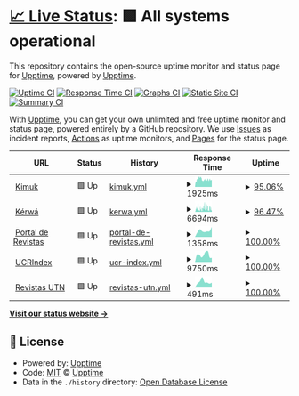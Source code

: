 # [📈 Live Status](https://upptime.github.io/upptime): <!--live status--> **🟩 All systems operational**

This repository contains the open-source uptime monitor and status page for [Upptime](https://upptime.js.org), powered by [Upptime](https://github.com/upptime/upptime).

[![Uptime CI](https://github.com/memoemg/howyoudoing/workflows/Uptime%20CI/badge.svg)](https://github.com/memoemg/howyoudoing/actions?query=workflow%3A%22Uptime+CI%22)
[![Response Time CI](https://github.com/memoemg/howyoudoing/workflows/Response%20Time%20CI/badge.svg)](https://github.com/memoemg/howyoudoing/actions?query=workflow%3A%22Response+Time+CI%22)
[![Graphs CI](https://github.com/memoemg/howyoudoing/workflows/Graphs%20CI/badge.svg)](https://github.com/memoemg/howyoudoing/actions?query=workflow%3A%22Graphs+CI%22)
[![Static Site CI](https://github.com/memoemg/howyoudoing/workflows/Static%20Site%20CI/badge.svg)](https://github.com/memoemg/howyoudoing/actions?query=workflow%3A%22Static+Site+CI%22)
[![Summary CI](https://github.com/memoemg/howyoudoing/workflows/Summary%20CI/badge.svg)](https://github.com/memoemg/howyoudoing/actions?query=workflow%3A%22Summary+CI%22)

With [Upptime](https://upptime.js.org), you can get your own unlimited and free uptime monitor and status page, powered entirely by a GitHub repository. We use [Issues](https://github.com/upptime/upptime/issues) as incident reports, [Actions](https://github.com/memoemg/howyoudoing/actions) as uptime monitors, and [Pages](https://upptime.github.io/upptime) for the status page.

<!--start: status pages-->
<!-- This summary is generated by Upptime (https://github.com/upptime/upptime) -->
<!-- Do not edit this manually, your changes will be overwritten -->
<!-- prettier-ignore -->
| URL | Status | History | Response Time | Uptime |
| --- | ------ | ------- | ------------- | ------ |
| <img alt="" src="https://icons.duckduckgo.com/ip3/kimuk.conare.ac.cr.ico" height="13"> [Kimuk](https://kimuk.conare.ac.cr/Search/Results?lookfor=&type=AllFields) | 🟩 Up | [kimuk.yml](https://github.com/memoemg/howyoudoing/commits/HEAD/history/kimuk.yml) | <details><summary><img alt="Response time graph" src="./graphs/kimuk/response-time-week.png" height="20"> 1925ms</summary><br><a href="https://memoemg.github.io/howyoudoing/history/kimuk"><img alt="Response time 1854" src="https://img.shields.io/endpoint?url=https%3A%2F%2Fraw.githubusercontent.com%2Fmemoemg%2Fhowyoudoing%2FHEAD%2Fapi%2Fkimuk%2Fresponse-time.json"></a><br><a href="https://memoemg.github.io/howyoudoing/history/kimuk"><img alt="24-hour response time 1893" src="https://img.shields.io/endpoint?url=https%3A%2F%2Fraw.githubusercontent.com%2Fmemoemg%2Fhowyoudoing%2FHEAD%2Fapi%2Fkimuk%2Fresponse-time-day.json"></a><br><a href="https://memoemg.github.io/howyoudoing/history/kimuk"><img alt="7-day response time 1925" src="https://img.shields.io/endpoint?url=https%3A%2F%2Fraw.githubusercontent.com%2Fmemoemg%2Fhowyoudoing%2FHEAD%2Fapi%2Fkimuk%2Fresponse-time-week.json"></a><br><a href="https://memoemg.github.io/howyoudoing/history/kimuk"><img alt="30-day response time 1910" src="https://img.shields.io/endpoint?url=https%3A%2F%2Fraw.githubusercontent.com%2Fmemoemg%2Fhowyoudoing%2FHEAD%2Fapi%2Fkimuk%2Fresponse-time-month.json"></a><br><a href="https://memoemg.github.io/howyoudoing/history/kimuk"><img alt="1-year response time 1888" src="https://img.shields.io/endpoint?url=https%3A%2F%2Fraw.githubusercontent.com%2Fmemoemg%2Fhowyoudoing%2FHEAD%2Fapi%2Fkimuk%2Fresponse-time-year.json"></a></details> | <details><summary><a href="https://memoemg.github.io/howyoudoing/history/kimuk">95.06%</a></summary><a href="https://memoemg.github.io/howyoudoing/history/kimuk"><img alt="All-time uptime 96.97%" src="https://img.shields.io/endpoint?url=https%3A%2F%2Fraw.githubusercontent.com%2Fmemoemg%2Fhowyoudoing%2FHEAD%2Fapi%2Fkimuk%2Fuptime.json"></a><br><a href="https://memoemg.github.io/howyoudoing/history/kimuk"><img alt="24-hour uptime 97.18%" src="https://img.shields.io/endpoint?url=https%3A%2F%2Fraw.githubusercontent.com%2Fmemoemg%2Fhowyoudoing%2FHEAD%2Fapi%2Fkimuk%2Fuptime-day.json"></a><br><a href="https://memoemg.github.io/howyoudoing/history/kimuk"><img alt="7-day uptime 95.06%" src="https://img.shields.io/endpoint?url=https%3A%2F%2Fraw.githubusercontent.com%2Fmemoemg%2Fhowyoudoing%2FHEAD%2Fapi%2Fkimuk%2Fuptime-week.json"></a><br><a href="https://memoemg.github.io/howyoudoing/history/kimuk"><img alt="30-day uptime 97.97%" src="https://img.shields.io/endpoint?url=https%3A%2F%2Fraw.githubusercontent.com%2Fmemoemg%2Fhowyoudoing%2FHEAD%2Fapi%2Fkimuk%2Fuptime-month.json"></a><br><a href="https://memoemg.github.io/howyoudoing/history/kimuk"><img alt="1-year uptime 90.49%" src="https://img.shields.io/endpoint?url=https%3A%2F%2Fraw.githubusercontent.com%2Fmemoemg%2Fhowyoudoing%2FHEAD%2Fapi%2Fkimuk%2Fuptime-year.json"></a></details>
| <img alt="" src="https://icons.duckduckgo.com/ip3/kerwa.ucr.ac.cr.ico" height="13"> [Kérwá](https://kerwa.ucr.ac.cr) | 🟩 Up | [kerwa.yml](https://github.com/memoemg/howyoudoing/commits/HEAD/history/kerwa.yml) | <details><summary><img alt="Response time graph" src="./graphs/kerwa/response-time-week.png" height="20"> 6694ms</summary><br><a href="https://memoemg.github.io/howyoudoing/history/kerwa"><img alt="Response time 9511" src="https://img.shields.io/endpoint?url=https%3A%2F%2Fraw.githubusercontent.com%2Fmemoemg%2Fhowyoudoing%2FHEAD%2Fapi%2Fkerwa%2Fresponse-time.json"></a><br><a href="https://memoemg.github.io/howyoudoing/history/kerwa"><img alt="24-hour response time 3685" src="https://img.shields.io/endpoint?url=https%3A%2F%2Fraw.githubusercontent.com%2Fmemoemg%2Fhowyoudoing%2FHEAD%2Fapi%2Fkerwa%2Fresponse-time-day.json"></a><br><a href="https://memoemg.github.io/howyoudoing/history/kerwa"><img alt="7-day response time 6694" src="https://img.shields.io/endpoint?url=https%3A%2F%2Fraw.githubusercontent.com%2Fmemoemg%2Fhowyoudoing%2FHEAD%2Fapi%2Fkerwa%2Fresponse-time-week.json"></a><br><a href="https://memoemg.github.io/howyoudoing/history/kerwa"><img alt="30-day response time 10530" src="https://img.shields.io/endpoint?url=https%3A%2F%2Fraw.githubusercontent.com%2Fmemoemg%2Fhowyoudoing%2FHEAD%2Fapi%2Fkerwa%2Fresponse-time-month.json"></a><br><a href="https://memoemg.github.io/howyoudoing/history/kerwa"><img alt="1-year response time 9857" src="https://img.shields.io/endpoint?url=https%3A%2F%2Fraw.githubusercontent.com%2Fmemoemg%2Fhowyoudoing%2FHEAD%2Fapi%2Fkerwa%2Fresponse-time-year.json"></a></details> | <details><summary><a href="https://memoemg.github.io/howyoudoing/history/kerwa">96.47%</a></summary><a href="https://memoemg.github.io/howyoudoing/history/kerwa"><img alt="All-time uptime 99.57%" src="https://img.shields.io/endpoint?url=https%3A%2F%2Fraw.githubusercontent.com%2Fmemoemg%2Fhowyoudoing%2FHEAD%2Fapi%2Fkerwa%2Fuptime.json"></a><br><a href="https://memoemg.github.io/howyoudoing/history/kerwa"><img alt="24-hour uptime 94.82%" src="https://img.shields.io/endpoint?url=https%3A%2F%2Fraw.githubusercontent.com%2Fmemoemg%2Fhowyoudoing%2FHEAD%2Fapi%2Fkerwa%2Fuptime-day.json"></a><br><a href="https://memoemg.github.io/howyoudoing/history/kerwa"><img alt="7-day uptime 96.47%" src="https://img.shields.io/endpoint?url=https%3A%2F%2Fraw.githubusercontent.com%2Fmemoemg%2Fhowyoudoing%2FHEAD%2Fapi%2Fkerwa%2Fuptime-week.json"></a><br><a href="https://memoemg.github.io/howyoudoing/history/kerwa"><img alt="30-day uptime 84.01%" src="https://img.shields.io/endpoint?url=https%3A%2F%2Fraw.githubusercontent.com%2Fmemoemg%2Fhowyoudoing%2FHEAD%2Fapi%2Fkerwa%2Fuptime-month.json"></a><br><a href="https://memoemg.github.io/howyoudoing/history/kerwa"><img alt="1-year uptime 98.67%" src="https://img.shields.io/endpoint?url=https%3A%2F%2Fraw.githubusercontent.com%2Fmemoemg%2Fhowyoudoing%2FHEAD%2Fapi%2Fkerwa%2Fuptime-year.json"></a></details>
| <img alt="" src="https://icons.duckduckgo.com/ip3/revistas.ucr.ac.cr.ico" height="13"> [Portal de Revistas](https://revistas.ucr.ac.cr) | 🟩 Up | [portal-de-revistas.yml](https://github.com/memoemg/howyoudoing/commits/HEAD/history/portal-de-revistas.yml) | <details><summary><img alt="Response time graph" src="./graphs/portal-de-revistas/response-time-week.png" height="20"> 1358ms</summary><br><a href="https://memoemg.github.io/howyoudoing/history/portal-de-revistas"><img alt="Response time 2878" src="https://img.shields.io/endpoint?url=https%3A%2F%2Fraw.githubusercontent.com%2Fmemoemg%2Fhowyoudoing%2FHEAD%2Fapi%2Fportal-de-revistas%2Fresponse-time.json"></a><br><a href="https://memoemg.github.io/howyoudoing/history/portal-de-revistas"><img alt="24-hour response time 2176" src="https://img.shields.io/endpoint?url=https%3A%2F%2Fraw.githubusercontent.com%2Fmemoemg%2Fhowyoudoing%2FHEAD%2Fapi%2Fportal-de-revistas%2Fresponse-time-day.json"></a><br><a href="https://memoemg.github.io/howyoudoing/history/portal-de-revistas"><img alt="7-day response time 1358" src="https://img.shields.io/endpoint?url=https%3A%2F%2Fraw.githubusercontent.com%2Fmemoemg%2Fhowyoudoing%2FHEAD%2Fapi%2Fportal-de-revistas%2Fresponse-time-week.json"></a><br><a href="https://memoemg.github.io/howyoudoing/history/portal-de-revistas"><img alt="30-day response time 1364" src="https://img.shields.io/endpoint?url=https%3A%2F%2Fraw.githubusercontent.com%2Fmemoemg%2Fhowyoudoing%2FHEAD%2Fapi%2Fportal-de-revistas%2Fresponse-time-month.json"></a><br><a href="https://memoemg.github.io/howyoudoing/history/portal-de-revistas"><img alt="1-year response time 3205" src="https://img.shields.io/endpoint?url=https%3A%2F%2Fraw.githubusercontent.com%2Fmemoemg%2Fhowyoudoing%2FHEAD%2Fapi%2Fportal-de-revistas%2Fresponse-time-year.json"></a></details> | <details><summary><a href="https://memoemg.github.io/howyoudoing/history/portal-de-revistas">100.00%</a></summary><a href="https://memoemg.github.io/howyoudoing/history/portal-de-revistas"><img alt="All-time uptime 99.52%" src="https://img.shields.io/endpoint?url=https%3A%2F%2Fraw.githubusercontent.com%2Fmemoemg%2Fhowyoudoing%2FHEAD%2Fapi%2Fportal-de-revistas%2Fuptime.json"></a><br><a href="https://memoemg.github.io/howyoudoing/history/portal-de-revistas"><img alt="24-hour uptime 100.00%" src="https://img.shields.io/endpoint?url=https%3A%2F%2Fraw.githubusercontent.com%2Fmemoemg%2Fhowyoudoing%2FHEAD%2Fapi%2Fportal-de-revistas%2Fuptime-day.json"></a><br><a href="https://memoemg.github.io/howyoudoing/history/portal-de-revistas"><img alt="7-day uptime 100.00%" src="https://img.shields.io/endpoint?url=https%3A%2F%2Fraw.githubusercontent.com%2Fmemoemg%2Fhowyoudoing%2FHEAD%2Fapi%2Fportal-de-revistas%2Fuptime-week.json"></a><br><a href="https://memoemg.github.io/howyoudoing/history/portal-de-revistas"><img alt="30-day uptime 100.00%" src="https://img.shields.io/endpoint?url=https%3A%2F%2Fraw.githubusercontent.com%2Fmemoemg%2Fhowyoudoing%2FHEAD%2Fapi%2Fportal-de-revistas%2Fuptime-month.json"></a><br><a href="https://memoemg.github.io/howyoudoing/history/portal-de-revistas"><img alt="1-year uptime 99.01%" src="https://img.shields.io/endpoint?url=https%3A%2F%2Fraw.githubusercontent.com%2Fmemoemg%2Fhowyoudoing%2FHEAD%2Fapi%2Fportal-de-revistas%2Fuptime-year.json"></a></details>
| <img alt="" src="https://icons.duckduckgo.com/ip3/ucrindex.ucr.ac.cr.ico" height="13"> [UCRIndex](https://ucrindex.ucr.ac.cr) | 🟩 Up | [ucr-index.yml](https://github.com/memoemg/howyoudoing/commits/HEAD/history/ucr-index.yml) | <details><summary><img alt="Response time graph" src="./graphs/ucr-index/response-time-week.png" height="20"> 9750ms</summary><br><a href="https://memoemg.github.io/howyoudoing/history/ucr-index"><img alt="Response time 4690" src="https://img.shields.io/endpoint?url=https%3A%2F%2Fraw.githubusercontent.com%2Fmemoemg%2Fhowyoudoing%2FHEAD%2Fapi%2Fucr-index%2Fresponse-time.json"></a><br><a href="https://memoemg.github.io/howyoudoing/history/ucr-index"><img alt="24-hour response time 5775" src="https://img.shields.io/endpoint?url=https%3A%2F%2Fraw.githubusercontent.com%2Fmemoemg%2Fhowyoudoing%2FHEAD%2Fapi%2Fucr-index%2Fresponse-time-day.json"></a><br><a href="https://memoemg.github.io/howyoudoing/history/ucr-index"><img alt="7-day response time 9750" src="https://img.shields.io/endpoint?url=https%3A%2F%2Fraw.githubusercontent.com%2Fmemoemg%2Fhowyoudoing%2FHEAD%2Fapi%2Fucr-index%2Fresponse-time-week.json"></a><br><a href="https://memoemg.github.io/howyoudoing/history/ucr-index"><img alt="30-day response time 11781" src="https://img.shields.io/endpoint?url=https%3A%2F%2Fraw.githubusercontent.com%2Fmemoemg%2Fhowyoudoing%2FHEAD%2Fapi%2Fucr-index%2Fresponse-time-month.json"></a><br><a href="https://memoemg.github.io/howyoudoing/history/ucr-index"><img alt="1-year response time 5891" src="https://img.shields.io/endpoint?url=https%3A%2F%2Fraw.githubusercontent.com%2Fmemoemg%2Fhowyoudoing%2FHEAD%2Fapi%2Fucr-index%2Fresponse-time-year.json"></a></details> | <details><summary><a href="https://memoemg.github.io/howyoudoing/history/ucr-index">100.00%</a></summary><a href="https://memoemg.github.io/howyoudoing/history/ucr-index"><img alt="All-time uptime 98.42%" src="https://img.shields.io/endpoint?url=https%3A%2F%2Fraw.githubusercontent.com%2Fmemoemg%2Fhowyoudoing%2FHEAD%2Fapi%2Fucr-index%2Fuptime.json"></a><br><a href="https://memoemg.github.io/howyoudoing/history/ucr-index"><img alt="24-hour uptime 100.00%" src="https://img.shields.io/endpoint?url=https%3A%2F%2Fraw.githubusercontent.com%2Fmemoemg%2Fhowyoudoing%2FHEAD%2Fapi%2Fucr-index%2Fuptime-day.json"></a><br><a href="https://memoemg.github.io/howyoudoing/history/ucr-index"><img alt="7-day uptime 100.00%" src="https://img.shields.io/endpoint?url=https%3A%2F%2Fraw.githubusercontent.com%2Fmemoemg%2Fhowyoudoing%2FHEAD%2Fapi%2Fucr-index%2Fuptime-week.json"></a><br><a href="https://memoemg.github.io/howyoudoing/history/ucr-index"><img alt="30-day uptime 99.96%" src="https://img.shields.io/endpoint?url=https%3A%2F%2Fraw.githubusercontent.com%2Fmemoemg%2Fhowyoudoing%2FHEAD%2Fapi%2Fucr-index%2Fuptime-month.json"></a><br><a href="https://memoemg.github.io/howyoudoing/history/ucr-index"><img alt="1-year uptime 95.45%" src="https://img.shields.io/endpoint?url=https%3A%2F%2Fraw.githubusercontent.com%2Fmemoemg%2Fhowyoudoing%2FHEAD%2Fapi%2Fucr-index%2Fuptime-year.json"></a></details>
| <img alt="" src="https://icons.duckduckgo.com/ip3/revistas.utn.ac.cr.ico" height="13"> [Revistas UTN](https://revistas.utn.ac.cr) | 🟩 Up | [revistas-utn.yml](https://github.com/memoemg/howyoudoing/commits/HEAD/history/revistas-utn.yml) | <details><summary><img alt="Response time graph" src="./graphs/revistas-utn/response-time-week.png" height="20"> 491ms</summary><br><a href="https://memoemg.github.io/howyoudoing/history/revistas-utn"><img alt="Response time 576" src="https://img.shields.io/endpoint?url=https%3A%2F%2Fraw.githubusercontent.com%2Fmemoemg%2Fhowyoudoing%2FHEAD%2Fapi%2Frevistas-utn%2Fresponse-time.json"></a><br><a href="https://memoemg.github.io/howyoudoing/history/revistas-utn"><img alt="24-hour response time 417" src="https://img.shields.io/endpoint?url=https%3A%2F%2Fraw.githubusercontent.com%2Fmemoemg%2Fhowyoudoing%2FHEAD%2Fapi%2Frevistas-utn%2Fresponse-time-day.json"></a><br><a href="https://memoemg.github.io/howyoudoing/history/revistas-utn"><img alt="7-day response time 491" src="https://img.shields.io/endpoint?url=https%3A%2F%2Fraw.githubusercontent.com%2Fmemoemg%2Fhowyoudoing%2FHEAD%2Fapi%2Frevistas-utn%2Fresponse-time-week.json"></a><br><a href="https://memoemg.github.io/howyoudoing/history/revistas-utn"><img alt="30-day response time 476" src="https://img.shields.io/endpoint?url=https%3A%2F%2Fraw.githubusercontent.com%2Fmemoemg%2Fhowyoudoing%2FHEAD%2Fapi%2Frevistas-utn%2Fresponse-time-month.json"></a><br><a href="https://memoemg.github.io/howyoudoing/history/revistas-utn"><img alt="1-year response time 526" src="https://img.shields.io/endpoint?url=https%3A%2F%2Fraw.githubusercontent.com%2Fmemoemg%2Fhowyoudoing%2FHEAD%2Fapi%2Frevistas-utn%2Fresponse-time-year.json"></a></details> | <details><summary><a href="https://memoemg.github.io/howyoudoing/history/revistas-utn">100.00%</a></summary><a href="https://memoemg.github.io/howyoudoing/history/revistas-utn"><img alt="All-time uptime 99.50%" src="https://img.shields.io/endpoint?url=https%3A%2F%2Fraw.githubusercontent.com%2Fmemoemg%2Fhowyoudoing%2FHEAD%2Fapi%2Frevistas-utn%2Fuptime.json"></a><br><a href="https://memoemg.github.io/howyoudoing/history/revistas-utn"><img alt="24-hour uptime 100.00%" src="https://img.shields.io/endpoint?url=https%3A%2F%2Fraw.githubusercontent.com%2Fmemoemg%2Fhowyoudoing%2FHEAD%2Fapi%2Frevistas-utn%2Fuptime-day.json"></a><br><a href="https://memoemg.github.io/howyoudoing/history/revistas-utn"><img alt="7-day uptime 100.00%" src="https://img.shields.io/endpoint?url=https%3A%2F%2Fraw.githubusercontent.com%2Fmemoemg%2Fhowyoudoing%2FHEAD%2Fapi%2Frevistas-utn%2Fuptime-week.json"></a><br><a href="https://memoemg.github.io/howyoudoing/history/revistas-utn"><img alt="30-day uptime 100.00%" src="https://img.shields.io/endpoint?url=https%3A%2F%2Fraw.githubusercontent.com%2Fmemoemg%2Fhowyoudoing%2FHEAD%2Fapi%2Frevistas-utn%2Fuptime-month.json"></a><br><a href="https://memoemg.github.io/howyoudoing/history/revistas-utn"><img alt="1-year uptime 99.43%" src="https://img.shields.io/endpoint?url=https%3A%2F%2Fraw.githubusercontent.com%2Fmemoemg%2Fhowyoudoing%2FHEAD%2Fapi%2Frevistas-utn%2Fuptime-year.json"></a></details>

<!--end: status pages-->

[**Visit our status website →**](https://upptime.github.io/upptime)

## 📄 License

- Powered by: [Upptime](https://github.com/upptime/upptime)
- Code: [MIT](./LICENSE) © [Upptime](https://upptime.js.org)
- Data in the `./history` directory: [Open Database License](https://opendatacommons.org/licenses/odbl/1-0/)

